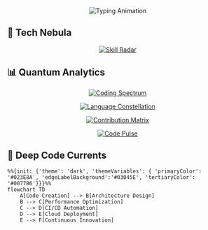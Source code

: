 <p align="center">
  <img src="https://readme-typing-svg.demolab.com?font=Roboto+Mono&weight=600&size=30&duration=4000&pause=1000&color=00B4D8&background=0D111700&center=true&vCenter=true&width=800&height=60&lines=%E2%9A%99%EF%B8%8F+Full-Stack+Developer;%F0%9F%8C%90+Cloud+Enthusiast;%F0%9F%94%A5+Performance+Optimizer" alt="Typing Animation" />
</p>

## 🌌 Tech Nebula

<div align="center">

[![Skill Radar](https://skillicons.dev/icons?i=html,css,js,ts,react,nodejs,mongodb,postgres,redux,express,nextjs,docker,aws,tailwind,figma,bootstrap,alpinejs,vercel,shopify&theme=dark&perline=6)](https://skillicons.dev)

</div>

## 📊 Quantum Analytics

<div align="center">

[![Coding Spectrum](https://github-readme-stats.vercel.app/api?username=tigermursa&show_icons=true&theme=blueberry&hide_border=true&bg_color=0D1117&title_color=00B4D8&icon_color=48CAE4)](https://github.com/tigermursa)

[![Language Constellation](https://github-readme-stats.vercel.app/api/top-langs/?username=tigermursa&layout=compact&theme=blueberry&hide_border=true&bg_color=0D1117&title_color=00B4D8&text_color=90E0EF)](https://github.com/tigermursa)

[![Contribution Matrix](https://raw.githubusercontent.com/tigermursa/tigermursa/output/github-contribution-grid-snake.svg#gh-dark-mode-only)](https://github.com/tigermursa)

[![Code Pulse](https://github-readme-activity-graph.vercel.app/graph?username=tigermursa&theme=blueberry&bg_color=0D1117&hide_border=true&area=true&color=48CAE4)](https://github.com/tigermursa)

</div>

## 🌊 Deep Code Currents

```mermaid
%%{init: {'theme': 'dark', 'themeVariables': { 'primaryColor': '#023E8A', 'edgeLabelBackground':'#03045E', 'tertiaryColor': '#0077B6'}}}%%
flowchart TD
    A[Code Creation] --> B[Architecture Design]
    B --> C[Performance Optimization]
    C --> D[CI/CD Automation]
    D --> E[Cloud Deployment]
    E --> F[Continuous Innovation]
